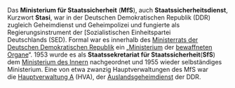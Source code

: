 Das **Ministerium für Staatssicherheit** (**MfS**), auch **Staatssicherheitsdienst**, Kurzwort **Stasi**, war in der Deutschen Demokratischen Republik (DDR) zugleich Geheimdienst und Geheimpolizei und fungierte als Regierungsinstrument der [Sozialistischen Einheitspartei Deutschlands (SED). Formal war es innerhalb des [Ministerrats der Deutschen Demokratischen Republik](https://de.wikipedia.org/wiki/Ministerrat_der_Deutschen_Demokratischen_Republik "Ministerrat der Deutschen Demokratischen Republik") ein „[Ministerium](https://de.wikipedia.org/wiki/Ministerium "Ministerium") der [bewaffneten Organe](https://de.wikipedia.org/wiki/Bewaffnete_Organe_der_DDR "Bewaffnete Organe der DDR")“. 1953 wurde es als **Staatssekretariat für Staatssicherheit**(**SfS**) dem [Ministerium des Innern](https://de.wikipedia.org/wiki/Ministerium_des_Innern_(DDR) "Ministerium des Innern (DDR)") nachgeordnet und 1955 wieder selbständiges Ministerium. Eine von etwa zwanzig Hauptverwaltungen des MfS war die [Hauptverwaltung A](https://de.wikipedia.org/wiki/Hauptverwaltung_A "Hauptverwaltung A") (HVA), der [Auslandsgeheimdienst](https://de.wikipedia.org/wiki/Auslandsgeheimdienst "Auslandsgeheimdienst") der DDR.
